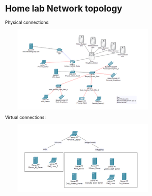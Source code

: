 # Home lab Network topology

Physical connections:

<figure><img src="../.gitbook/assets/image.png" alt=""><figcaption></figcaption></figure>

Virtual connections:

<figure><img src="../.gitbook/assets/image (30).png" alt=""><figcaption></figcaption></figure>
